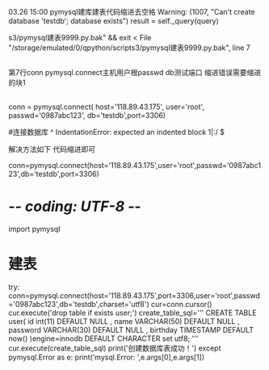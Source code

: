 03.26 15:00
pymysql建库建表代码缩进去空格
Warning: (1007, "Can't create database 'testdb'; database exists")
  result = self._query(query)

s3/pymysql建表9999.py.bak" && exit       <
  File "/storage/emulated/0/qpython/scripts3/pymysql建表9999.py.bak", line 7

##
第7行conn pymysql.connect主机用户根passwd db测试端口
缩进错误需要缩进的块1
##

conn = pymysql.connect(
host='118.89.43.175',
user='root',
passwd='0987abc123',
db='testdb',port=3306)   

#连接数据库
       ^
IndentationError: expected an indented block
1|:/ $

解决方法如下
代码缩进即可

conn=pymysql.connect(host='118.89.43.175',user='root',passwd='0987abc123',db='testdb',port=3306) 



# -*- coding: UTF-8 -*-

import pymysql
# 建表
try:
    conn=pymysql.connect(host='118.89.43.175',port=3306,user='root',passwd='0987abc123',db='testdb',charset='utf8')
    cur=conn.cursor()
    cur.execute('drop table if exists user;')
    create_table_sql='''
        CREATE TABLE user(
            id int(11) DEFAULT NULL ,
            name VARCHAR(50) DEFAULT NULL ,
            password VARCHAR(30) DEFAULT NULL ,
            birthday TIMESTAMP DEFAULT now() 
        )engine=innodb DEFAULT CHARACTER set utf8;
    '''
    cur.execute(create_table_sql)
    print('创建数据库表成功！')
except pymysql.Error as e:
    print('mysql.Error: ',e.args[0],e.args[1])




